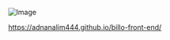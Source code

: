 ![Image](https://github.com/user-attachments/assets/72f5be4e-39d5-4a84-b8c0-e26b5c4e0afe) 

https://adnanalim444.github.io/billo-front-end/ 
